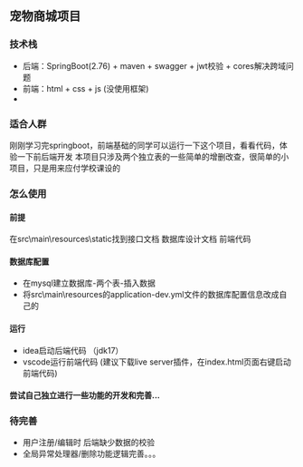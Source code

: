 ## 宠物商城项目

### 技术栈
- 后端：SpringBoot(2.76) + maven + swagger + jwt校验 + cores解决跨域问题
- 前端：html + css + js (没使用框架)
- 
### 适合人群
刚刚学习完springboot，前端基础的同学可以运行一下这个项目，看看代码，体验一下前后端开发 本项目只涉及两个独立表的一些简单的增删改查，很简单的小项目，只是用来应付学校课设的

### 怎么使用
#### 前提
在src\main\resources\static找到接口文档 数据库设计文档 前端代码
#### 数据库配置
- 在mysql建立数据库-两个表-插入数据
- 将src\main\resources的application-dev.yml文件的数据库配置信息改成自己的
#### 运行
- idea启动后端代码 （jdk17）
- vscode运行前端代码 (建议下载live server插件，在index.html页面右键启动前端代码)
#### 尝试自己独立进行一些功能的开发和完善...

### 待完善
- 用户注册/编辑时 后端缺少数据的校验
- 全局异常处理器/删除功能逻辑完善。。。
